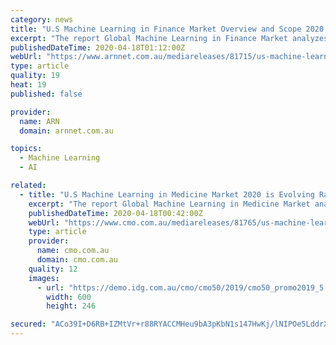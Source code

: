 ```yaml
---
category: news
title: "U.S Machine Learning in Finance Market Overview and Scope 2020 to 2025"
excerpt: "The report Global Machine Learning in Finance Market analyzes the strategy patterns, and forecast in the coming years. The report evaluates the market size of the Global Machine Learning in Finance Market studies the strategy patterns adopted by the prominent international players. Also, the report evaluates the size of the market in terms of ..."
publishedDateTime: 2020-04-18T01:12:00Z
webUrl: "https://www.arnnet.com.au/mediareleases/81715/us-machine-learning-in-finance-market-overview/"
type: article
quality: 19
heat: 19
published: false

provider:
  name: ARN
  domain: arnnet.com.au

topics:
  - Machine Learning
  - AI

related:
  - title: "U.S Machine Learning in Medicine Market 2020 is Evolving Rapidly with Economic Growth, Demand, and Forthcoming Opportunities"
    excerpt: "The report Global Machine Learning in Medicine Market analyzes the strategy patterns, and forecast in the coming years. The report evaluates the market size of the Global Machine Learning in Medicine Market studies the strategy patterns adopted by the prominent international players. Also, the report evaluates the size of the market in terms of ..."
    publishedDateTime: 2020-04-18T00:42:00Z
    webUrl: "https://www.cmo.com.au/mediareleases/81765/us-machine-learning-in-medicine-market-2020-is/"
    type: article
    provider:
      name: cmo.com.au
      domain: cmo.com.au
    quality: 12
    images:
      - url: "https://demo.idg.com.au/cmo/cmo50/2019/cmo50_promo2019_5.jpg"
        width: 600
        height: 246

secured: "ACo39I+D6RB+IZMtVr+r88RYACCMHeu9bA3pKbN1s147HwKj/lNIPOe5LddrXEbsJ++TwNxiKjmNGCM4MiO/wj2Mi/60gWnowXWseXEfW0FHw/eVvuBAFr/4tv4XIDYjvgLHQaB0wRKp23QWcZmF5h2eDpsXd1lC4ZAcCsMf/X9bhmuTj5U9fDIuWnjoEg37SoqfNFGXWkmJ0ju2wIab3NBZo0Z242m3bjShIoYOWma0WQax523OkPTBaJmRAp57cDUcBlKhrucFwSvMyQptBG45ma+CUuQ9M13Ki2lNC9lQH50HoxPx1jnhKIUxNHhg;iE4dIjaKxAKmTHDwyBTyJQ=="
---
```


